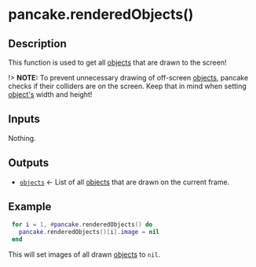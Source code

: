 # pancake.renderedObjects()

## Description

This function is used to get all [objects](/documentation/topics/objects) that are drawn to the screen!

!> **NOTE:** To prevent unnecessary drawing of off-screen [objects](/documentation/topics/objects), pancake checks if their colliders are on the screen. Keep that in mind when setting [object's](/documentation/topics/objects) width and height!

## Inputs

Nothing.

## Outputs

* [`objects`](/documentation/topics/objects) <- List of all [objects](/documentation/topics/objects) that are drawn on the current frame.

## Example

```lua
 for i = 1, #pancake.renderedObjects() do
   pancake.renderedObjects()[i].image = nil
 end
```

This will set images of all drawn [objects](/documentation/topics/objects) to `nil`.
